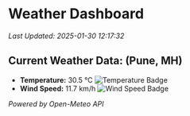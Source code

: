 
# Weather Dashboard

_Last Updated: 2025-01-30 12:17:32_

## Current Weather Data: (Pune, MH)
- **Temperature:** 30.5 °C ![Temperature Badge](https://img.shields.io/badge/Temperature-High%20Temp-orange)
- **Wind Speed:** 11.7 km/h ![Wind Speed Badge](https://img.shields.io/badge/Wind%20Speed-Low%20Wind-blue)

*Powered by Open-Meteo API*

